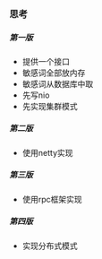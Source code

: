 ### 思考

##### 第一版
- 提供一个接口
- 敏感词全部放内存
- 敏感词从数据库中取
- 先写nio
- 先实现集群模式

##### 第二版
- 使用netty实现

##### 第三版
- 使用rpc框架实现

##### 第四版
- 实现分布式模式
